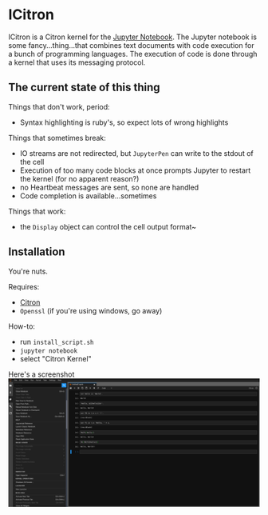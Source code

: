 # ICitron

ICitron is a Citron kernel for the [Jupyter Notebook]().
The Jupyter notebook is some fancy...thing...that combines text documents with code execution for a bunch of programming languages.
The execution of code is done through a kernel that uses its messaging protocol.

## The current state of this thing

Things that don't work, period:
+ Syntax highlighting is ruby's, so expect lots of wrong highlights


Things that sometimes break:
+ IO streams are not redirected, but `JupyterPen` can write to the stdout of the cell
+ Execution of too many code blocks at once prompts Jupyter to restart the kernel (for no apparent reason?)
+ no Heartbeat messages are sent, so none are handled
+ Code completion is available...sometimes


Things that work:
+ the `Display` object can control the cell output format~

## Installation
You're nuts.

Requires:

+ [Citron](https://github.com/alimpfard/citron)
+ `Openssl` (if you're using windows, go away)

How-to:
+ run `install_script.sh`
+ `jupyter notebook` 
+ select "Citron Kernel"

Here's a screenshot
![Screenshot: Hello](images/screenshot-hello.png)
